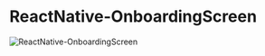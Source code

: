 # ReactNative-OnboardingScreen
![ReactNative-OnboardingScreen](https://user-images.githubusercontent.com/95226208/156887150-845a04f8-cf2f-46ac-b44a-07ae26eaa9e9.jpg)
